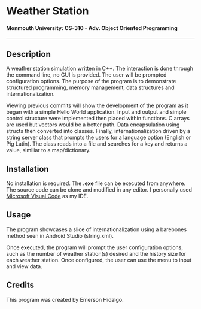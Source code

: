 # Weather Station

#### Monmouth University: CS-310 - Adv. Object Oriented Programming

---

## Description
A weather station simulation written in C++. The interaction is done through the command line, no GUI is provided. The user will be prompted configuration options. The purpose of the program is to demonstrate structured programming, memory management, data structures and internationalization.

Viewing previous commits will show the development of the program as it began with a simple Hello World application. Input and output and simple control structure were implemented then placed within functions. C arrays are used but vectors would be a better path. Data encapsulation using structs then converted into classes. Finally, internationalization driven by a string server class that prompts the users for a language option (English or Pig Latin). The class reads into a file and searches for a key and returns a value, similiar to a map/dictionary.

## Installation
No installation is required. The **.exe** file can be executed from anywhere. The source code can be clone and modified in any editor. I personally used [Microsoft Visual Code](https://visualstudio.microsoft.com) as my IDE.

## Usage
The program showcases a slice of internationalization using a barebones method seen in Android Studio (string.xml).  

Once executed, the program will prompt the user configuration options, such as the number of weather station(s) desired and the history size for each weather station. Once configured, the user can use the menu to input and view data.

## Credits
This program was created by Emerson Hidalgo.
